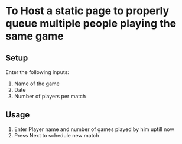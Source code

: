 # To Host a static page to properly queue multiple people playing the same game

## Setup
Enter the following inputs:  
1. Name of the game
2. Date
3. Number of players per match
  

## Usage
1. Enter Player name and number of games played by him uptill now
2. Press Next to schedule new match